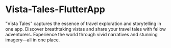 # Vista-Tales-FlutterApp
"Vista Tales" captures the essence of travel exploration and storytelling in one app. Discover breathtaking vistas and share your travel tales with fellow adventurers. Experience the world through vivid narratives and stunning imagery—all in one place.
